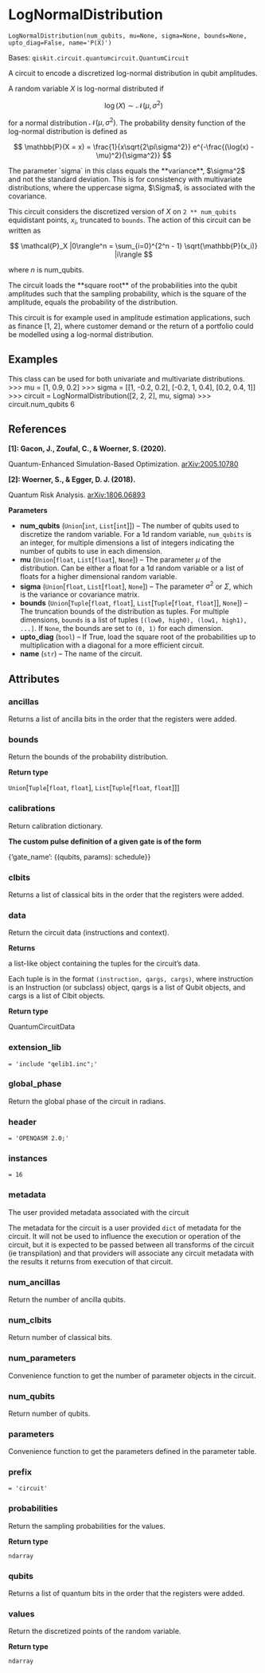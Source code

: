 # LogNormalDistribution

<span id="undefined" />

`LogNormalDistribution(num_qubits, mu=None, sigma=None, bounds=None, upto_diag=False, name='P(X)')`

Bases: `qiskit.circuit.quantumcircuit.QuantumCircuit`

A circuit to encode a discretized log-normal distribution in qubit amplitudes.

A random variable $X$ is log-normal distributed if

$$
\log(X) \sim \mathcal{N}(\mu, \sigma^2)
$$

for a normal distribution $\mathcal{N}(\mu, \sigma^2)$. The probability density function of the log-normal distribution is defined as

$$
\mathbb{P}(X = x) = \frac{1}{x\sqrt{2\pi\sigma^2}} e^{-\frac{(\log(x) - \mu)^2}{\sigma^2}}
$$

<Admonition title="Note" type="note">
  The parameter `sigma` in this class equals the **variance**, $\sigma^2$ and not the standard deviation. This is for consistency with multivariate distributions, where the uppercase sigma, $\Sigma$, is associated with the covariance.
</Admonition>

This circuit considers the discretized version of $X$ on `2 ** num_qubits` equidistant points, $x_i$, truncated to `bounds`. The action of this circuit can be written as

$$
\mathcal{P}_X |0\rangle^n = \sum_{i=0}^{2^n - 1} \sqrt{\mathbb{P}(x_i)} |i\rangle
$$

where $n$ is num\_qubits.

<Admonition title="Note" type="note">
  The circuit loads the **square root** of the probabilities into the qubit amplitudes such that the sampling probability, which is the square of the amplitude, equals the probability of the distribution.
</Admonition>

This circuit is for example used in amplitude estimation applications, such as finance \[1, 2], where customer demand or the return of a portfolio could be modelled using a log-normal distribution.

## Examples

This class can be used for both univariate and multivariate distributions. >>> mu = \[1, 0.9, 0.2] >>> sigma = \[\[1, -0.2, 0.2], \[-0.2, 1, 0.4], \[0.2, 0.4, 1]] >>> circuit = LogNormalDistribution(\[2, 2, 2], mu, sigma) >>> circuit.num\_qubits 6

## References

**\[1]: Gacon, J., Zoufal, C., & Woerner, S. (2020).**

Quantum-Enhanced Simulation-Based Optimization. [arXiv:2005.10780](http://arxiv.org/abs/2005.10780)

**\[2]: Woerner, S., & Egger, D. J. (2018).**

Quantum Risk Analysis. [arXiv:1806.06893](http://arxiv.org/abs/1806.06893)

**Parameters**

*   **num\_qubits** (`Union`\[`int`, `List`\[`int`]]) – The number of qubits used to discretize the random variable. For a 1d random variable, `num_qubits` is an integer, for multiple dimensions a list of integers indicating the number of qubits to use in each dimension.
*   **mu** (`Union`\[`float`, `List`\[`float`], `None`]) – The parameter $\mu$ of the distribution. Can be either a float for a 1d random variable or a list of floats for a higher dimensional random variable.
*   **sigma** (`Union`\[`float`, `List`\[`float`], `None`]) – The parameter $\sigma^2$ or $\Sigma$, which is the variance or covariance matrix.
*   **bounds** (`Union`\[`Tuple`\[`float`, `float`], `List`\[`Tuple`\[`float`, `float`]], `None`]) – The truncation bounds of the distribution as tuples. For multiple dimensions, `bounds` is a list of tuples `[(low0, high0), (low1, high1), ...]`. If `None`, the bounds are set to `(0, 1)` for each dimension.
*   **upto\_diag** (`bool`) – If True, load the square root of the probabilities up to multiplication with a diagonal for a more efficient circuit.
*   **name** (`str`) – The name of the circuit.

## Attributes

<span id="undefined" />

### ancillas

Returns a list of ancilla bits in the order that the registers were added.

<span id="undefined" />

### bounds

Return the bounds of the probability distribution.

**Return type**

`Union`\[`Tuple`\[`float`, `float`], `List`\[`Tuple`\[`float`, `float`]]]

<span id="undefined" />

### calibrations

Return calibration dictionary.

**The custom pulse definition of a given gate is of the form**

\{‘gate\_name’: \{(qubits, params): schedule}}

<span id="undefined" />

### clbits

Returns a list of classical bits in the order that the registers were added.

<span id="undefined" />

### data

Return the circuit data (instructions and context).

**Returns**

a list-like object containing the tuples for the circuit’s data.

Each tuple is in the format `(instruction, qargs, cargs)`, where instruction is an Instruction (or subclass) object, qargs is a list of Qubit objects, and cargs is a list of Clbit objects.

**Return type**

QuantumCircuitData

<span id="undefined" />

### extension\_lib

`= 'include "qelib1.inc";'`

<span id="undefined" />

### global\_phase

Return the global phase of the circuit in radians.

<span id="undefined" />

### header

`= 'OPENQASM 2.0;'`

<span id="undefined" />

### instances

`= 16`

<span id="undefined" />

### metadata

The user provided metadata associated with the circuit

The metadata for the circuit is a user provided `dict` of metadata for the circuit. It will not be used to influence the execution or operation of the circuit, but it is expected to be passed between all transforms of the circuit (ie transpilation) and that providers will associate any circuit metadata with the results it returns from execution of that circuit.

<span id="undefined" />

### num\_ancillas

Return the number of ancilla qubits.

<span id="undefined" />

### num\_clbits

Return number of classical bits.

<span id="undefined" />

### num\_parameters

Convenience function to get the number of parameter objects in the circuit.

<span id="undefined" />

### num\_qubits

Return number of qubits.

<span id="undefined" />

### parameters

Convenience function to get the parameters defined in the parameter table.

<span id="undefined" />

### prefix

`= 'circuit'`

<span id="undefined" />

### probabilities

Return the sampling probabilities for the values.

**Return type**

`ndarray`

<span id="undefined" />

### qubits

Returns a list of quantum bits in the order that the registers were added.

<span id="undefined" />

### values

Return the discretized points of the random variable.

**Return type**

`ndarray`
